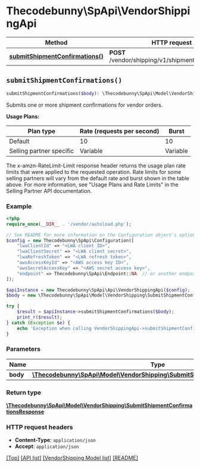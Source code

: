 # Thecodebunny\SpApi\VendorShippingApi

Method | HTTP request | Description
------------- | ------------- | -------------
[**submitShipmentConfirmations()**](VendorShippingApi.md#submitShipmentConfirmations) | **POST** /vendor/shipping/v1/shipmentConfirmations | 


## `submitShipmentConfirmations()`

```php
submitShipmentConfirmations($body): \Thecodebunny\SpApi\Model\VendorShipping\SubmitShipmentConfirmationsResponse
```



Submits one or more shipment confirmations for vendor orders.

**Usage Plans:**

| Plan type | Rate (requests per second) | Burst |
| ---- | ---- | ---- |
|Default| 10 | 10 |
|Selling partner specific| Variable | Variable |

The x-amzn-RateLimit-Limit response header returns the usage plan rate limits that were applied to the requested operation. Rate limits for some selling partners will vary from the default rate and burst shown in the table above. For more information, see \"Usage Plans and Rate Limits\" in the Selling Partner API documentation.

### Example

```php
<?php
require_once(__DIR__ . '/vendor/autoload.php');

// See README for more information on the Configuration object's options
$config = new Thecodebunny\SpApi\Configuration([
    "lwaClientId" => "<LWA client ID>",
    "lwaClientSecret" => "<LWA client secret>",
    "lwaRefreshToken" => "<LWA refresh token>",
    "awsAccessKeyId" => "<AWS access key ID>",
    "awsSecretAccessKey" => "<AWS secret access key>",
    "endpoint" => Thecodebunny\SpApi\Endpoint::NA  // or another endpoint from lib/Endpoints.php
]);

$apiInstance = new Thecodebunny\SpApi\Api\VendorShippingApi($config);
$body = new \Thecodebunny\SpApi\Model\VendorShipping\SubmitShipmentConfirmationsRequest(); // \Thecodebunny\SpApi\Model\VendorShipping\SubmitShipmentConfirmationsRequest

try {
    $result = $apiInstance->submitShipmentConfirmations($body);
    print_r($result);
} catch (Exception $e) {
    echo 'Exception when calling VendorShippingApi->submitShipmentConfirmations: ', $e->getMessage(), PHP_EOL;
}
```

### Parameters

Name | Type | Description  | Notes
------------- | ------------- | ------------- | -------------
 **body** | [**\Thecodebunny\SpApi\Model\VendorShipping\SubmitShipmentConfirmationsRequest**](../Model/VendorShipping/SubmitShipmentConfirmationsRequest.md)|  |

### Return type

[**\Thecodebunny\SpApi\Model\VendorShipping\SubmitShipmentConfirmationsResponse**](../Model/VendorShipping/SubmitShipmentConfirmationsResponse.md)

### HTTP request headers

- **Content-Type**: `application/json`
- **Accept**: `application/json`

[[Top]](#) [[API list]](../)
[[VendorShipping Model list]](../Model/VendorShipping)
[[README]](../../README.md)
